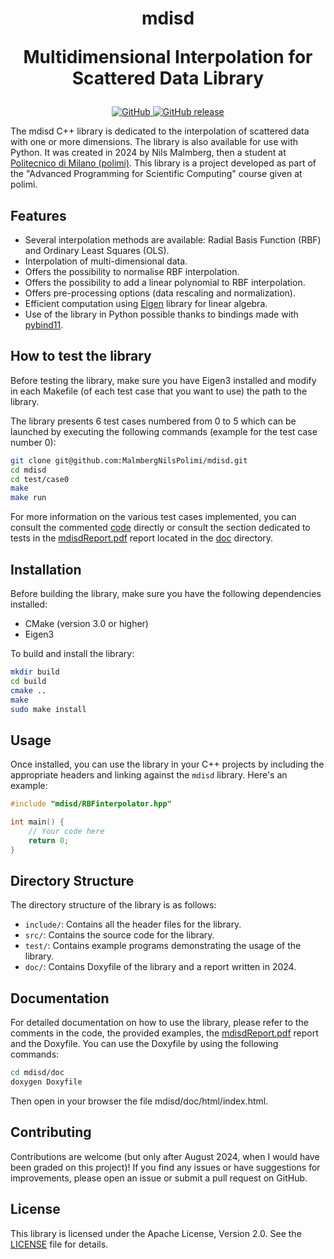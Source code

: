 <!---
Copyright 2024 Nils Malmberg.
All rights reserved.

Licensed under the Apache License, Version 2.0 (the "License");
you may not use this file except in compliance with the License.
You may obtain a copy of the License at

    http://www.apache.org/licenses/LICENSE-2.0

Unless required by applicable law or agreed to in writing, software
distributed under the License is distributed on an "AS IS" BASIS,
WITHOUT WARRANTIES OR CONDITIONS OF ANY KIND, either express or implied.
See the License for the specific language governing permissions and
limitations under the License.
-->

<h1 align="center">
    <p>mdisd</p>
    <p>Multidimensional Interpolation for Scattered Data Library</p>
</h1>

<p align="center">
    <a href="https://github.com/MalmbergNilsPolimi/mdisd/blob/main/LICENSE">
        <img alt="GitHub" src="https://img.shields.io/github/license/MalmbergNilsPolimi/mdisd?color=blue">
    </a>
    <a href="https://github.com/MalmbergNilsPolimi/mdisd/releases">
        <img alt="GitHub release" src="https://img.shields.io/github/release/MalmbergNilsPolimi/mdisd.svg">
    </a>
</p>



The mdisd C++ library is dedicated to the interpolation of scattered data with one or more dimensions. The library is also available for use with Python. It was created in 2024 by Nils Malmberg, then a student at  <a href="https://www.polimi.it/en" target="_blank">Politecnico di Milano (polimi)</a>. This library is a project developed as part of the "Advanced Programming for Scientific Computing" course given at polimi.

## Features

- Several interpolation methods are available: Radial Basis Function (RBF) and Ordinary Least Squares (OLS).
- Interpolation of multi-dimensional data.
- Offers the possibility to normalise RBF interpolation.
- Offers the possibility to add a linear polynomial to RBF interpolation.
- Offers pre-processing options (data rescaling and normalization).
- Efficient computation using <a href="https://eigen.tuxfamily.org/" target="_blank">Eigen</a> library for linear algebra.
- Use of the library in Python possible thanks to bindings made with <a href="https://github.com/pybind/pybind11" target="_blank">pybind11</a>.

## How to test the library

Before testing the library, make sure you have Eigen3 installed and modify in each Makefile (of each test case that you want to use) the path to the library.

The library presents 6 test cases numbered from 0 to 5 which can be launched by executing the following commands (example for the test case number 0):

```bash
git clone git@github.com:MalmbergNilsPolimi/mdisd.git
cd mdisd
cd test/case0
make
make run
```

For more information on the various test cases implemented, you can consult the commented <a href="https://github.com/MalmbergNilsPolimi/mdisd/tree/main/test" target="_blank">code</a> directly or consult the section dedicated to tests in the <a href="https://github.com/MalmbergNilsPolimi/mdisd/blob/main/doc/mdisdReport.pdf" target="_blank">mdisdReport.pdf</a> report located in the <a href="https://github.com/MalmbergNilsPolimi/mdisd/tree/main/doc" target="_blank">doc</a> directory.

## Installation

Before building the library, make sure you have the following dependencies installed:
- CMake (version 3.0 or higher)
- Eigen3

To build and install the library:
```bash
mkdir build
cd build
cmake ..
make
sudo make install
```

## Usage

Once installed, you can use the library in your C++ projects by including the appropriate headers and linking against the `mdisd` library. Here's an example:

```cpp
#include "mdisd/RBFinterpolator.hpp"

int main() {
    // Your code here
    return 0;
}
```

## Directory Structure

The directory structure of the library is as follows:

- `include/`: Contains all the header files for the library.
- `src/`: Contains the source code for the library.
- `test/`: Contains example programs demonstrating the usage of the library.
- `doc/`: Contains Doxyfile of the library and a report written in 2024.

## Documentation

For detailed documentation on how to use the library, please refer to the comments in the code, the provided examples, the <a href="https://github.com/MalmbergNilsPolimi/mdisd/blob/main/doc/mdisdReport.pdf" target="_blank">mdisdReport.pdf</a> report and the Doxyfile. You can use the Doxyfile by using the following commands:

```bash
cd mdisd/doc
doxygen Doxyfile
```
Then open in your browser the file mdisd/doc/html/index.html.

## Contributing

Contributions are welcome (but only after August 2024, when I would have been graded on this project)! If you find any issues or have suggestions for improvements, please open an issue or submit a pull request on GitHub.

## License

This library is licensed under the Apache License, Version 2.0. See the [LICENSE](LICENSE) file for details.

